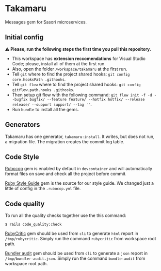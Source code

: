 # Takamaru

Messages gem for Sasori microservices.

## Initial config

**:warning: Please, run the following steps the first time you pull this repository.**

- This workspace has **extension reccomendations** for Visual Studio Code; please, install all of them at the first run.
- Also, open the folder `/workspace/takamaru` at the first run.
- Tell `git` where to find the project shared hooks: `git config core.hooksPath .githooks`.
- Tell `git flow` where to find the project shared hooks: `git config gitflow.path.hooks .githooks`.
- Then setup git flow with the following command: `git flow init -f -d --bugfix bugfix/ --feature feature/ --hotfix hotfix/ --release release/ --support support/ --tag ''`.
- Run `bundle` to install all the gems.

## Generators

Takamaru has one generator, `takamaru:install`. It writes, but does not run, a migration file. The migration creates the
commit log table.

## Code Style

[Rubocop](https://github.com/rubocop/rubocop) gem is enabled by default in `devcontainer` and will automatically format
files on save and check all the project before commit.

[Ruby Style Guide](https://github.com/Shopify/ruby-style-guide) gem is the source for our style guide. We changed just
a little of config in the `.rubocop.yml` file.

## Code quality

To run all the quality checks together use the this command:

```console
$ rails code_quality:check
```

[RubyCritic](https://github.com/whitesmith/rubycritic) gem should be used from `cli` to generate `html` report in
`/tmp/rubycritic`. Simply run the command `rubycritic` from workspace root path.

[Bundler audit](https://github.com/rubysec/bundler-audit) gem should be used from `cli` to generate a `json` report in
`/tmp/bundler-audit.json`. Simply run the command `bundle-audit` from workspace root path.
